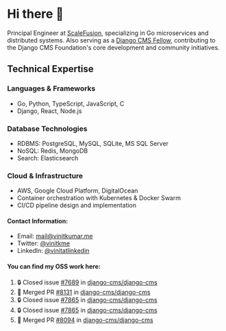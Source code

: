 # Hi there 👋

Principal Engineer at [ScaleFusion](https://scalefusion.com/), specializing in Go microservices and distributed systems. Also serving as a [Django CMS Fellow](https://www.django-cms.org/en/blog/2024/11/07/welcoming-vinit-kumar-as-the-newest-django-cms-fellow/), contributing to the Django CMS Foundation's core development and community initiatives.

## Technical Expertise

### Languages & Frameworks

- Go, Python, TypeScript, JavaScript, C
- Django, React, Node.js

### Database Technologies
- RDBMS: PostgreSQL, MySQL, SQLite, MS SQL Server
- NoSQL: Redis, MongoDB
- Search: Elasticsearch

### Cloud & Infrastructure
- AWS, Google Cloud Platform, DigitalOcean
- Container orchestration with Kubernetes & Docker Swarm
- CI/CD pipeline design and implementation


#### Contact Information:

- Email: <a href="mailto:mail@vinitkumar.me">mail@vinitkumar.me</a>
- Twitter: [@vinitkme](https://twitter.com/vinitkme)
- LinkedIn: [@vinitatlinkedin](https://www.linkedin.com/in/vinitatlinkedin/)  

#### You can find my OSS work here:

<!--START_SECTION:activity-->
1. 🔒 Closed issue [#7689](https://github.com/django-cms/django-cms/issues/7689) in [django-cms/django-cms](https://github.com/django-cms/django-cms)
2. 🎉 Merged PR [#8131](https://github.com/django-cms/django-cms/pull/8131) in [django-cms/django-cms](https://github.com/django-cms/django-cms)
3. 🔒 Closed issue [#7865](https://github.com/django-cms/django-cms/issues/7865) in [django-cms/django-cms](https://github.com/django-cms/django-cms)
4. 🔒 Closed issue [#7865](https://github.com/django-cms/django-cms/issues/7865) in [django-cms/django-cms](https://github.com/django-cms/django-cms)
5. 🎉 Merged PR [#8094](https://github.com/django-cms/django-cms/pull/8094) in [django-cms/django-cms](https://github.com/django-cms/django-cms)
<!--END_SECTION:activity-->
